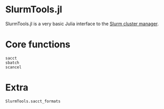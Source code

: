 # SlurmTools.jl

SlurmTools.jl is a very basic Julia interface to the [Slurm cluster manager](https://slurm.schedmd.com/).

# Core functions
```@docs
sacct
sbatch
scancel
```

# Extra
```@docs
SlurmTools.sacct_formats
```

